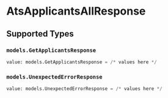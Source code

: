 # AtsApplicantsAllResponse


## Supported Types

### `models.GetApplicantsResponse`

```python
value: models.GetApplicantsResponse = /* values here */
```

### `models.UnexpectedErrorResponse`

```python
value: models.UnexpectedErrorResponse = /* values here */
```

